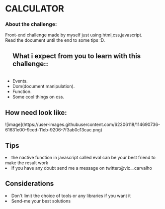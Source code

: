 <h1>CALCULATOR </h1>

<h3>About the challenge:</h3>

Front-end challenge made by myself just using html,css,javascript.<BR>
Read the document until the end to some tips :D.

<ul>
<h2> What i expect from you to learn with this challenge::</h2><BR>

<li>Events.<BR></li>
<li>Dom(document manipulation).</li>
<li>Function. <BR></li>
<li>Some cool things on css.</li>

</ul>

<h2>How need look like: </h2> 
![image](https://user-images.githubusercontent.com/62306118/114690736-61631e00-9ced-11eb-9206-7f3ab0c13cac.png)







<h2>Tips<br></h2>
<li>the nactive function in javascript called eval can be your best friend to make the result work</li>
<li>If you have any doubt send me a message on twitter:@vic__carvalho</li>


<h2>Considerations<br></h2> 
<li>Don't limit the choice of tools or any libraries if you want it<br></li>
<li>Send-me your best solutions</li>


   





 


